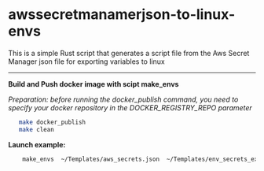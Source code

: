 # awssecretmanamerjson-to-linux-envs

This is a simple Rust script that generates a script file from the Aws Secret Manager json file for exporting variables to linux

---

**Build and Push docker image with scipt make_envs**

*Preparation: before running the docker_publish command, you need to specify your docker repository in the DOCKER_REGISTRY_REPO parameter* 
```bash
   make docker_publish
   make clean
```

**Launch example:**
```bash
    make_envs  ~/Templates/aws_secrets.json  ~/Templates/env_secrets_export.sh
```

